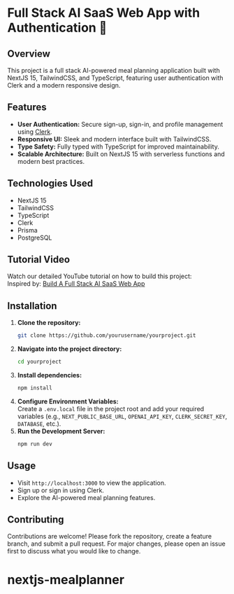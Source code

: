 # Full Stack AI SaaS Web App with Authentication 🤯
## Overview
This project is a full stack AI-powered meal planning application built with NextJS 15, TailwindCSS, and TypeScript, featuring user authentication with Clerk and a modern responsive design.

## Features
- **User Authentication:** Secure sign-up, sign-in, and profile management using [Clerk](https://go.clerk.com/TFWZCy5).
- **Responsive UI:** Sleek and modern interface built with TailwindCSS.
- **Type Safety:** Fully typed with TypeScript for improved maintainability.
- **Scalable Architecture:** Built on NextJS 15 with serverless functions and modern best practices.

## Technologies Used
- NextJS 15
- TailwindCSS
- TypeScript
- Clerk
- Prisma
- PostgreSQL

## Tutorial Video
Watch our detailed YouTube tutorial on how to build this project:  
Inspired by: [Build A Full Stack AI SaaS Web App](https://youtu.be/RUE3nYI75VE)

## Installation
1. **Clone the repository:**
   ```bash
   git clone https://github.com/yourusername/yourproject.git
   ```
2. **Navigate into the project directory:**
   ```bash
   cd yourproject
   ```
3. **Install dependencies:**
   ```bash
   npm install
   ```
4. **Configure Environment Variables:**  
   Create a `.env.local` file in the project root and add your required variables (e.g., `NEXT_PUBLIC_BASE_URL`, `OPENAI_API_KEY`, `CLERK_SECRET_KEY`, `DATABASE`, etc.).
5. **Run the Development Server:**
   ```bash
   npm run dev
   ```

## Usage
- Visit `http://localhost:3000` to view the application.
- Sign up or sign in using Clerk.
- Explore the AI-powered meal planning features.

## Contributing
Contributions are welcome! Please fork the repository, create a feature branch, and submit a pull request. For major changes, please open an issue first to discuss what you would like to change.
# nextjs-mealplanner
